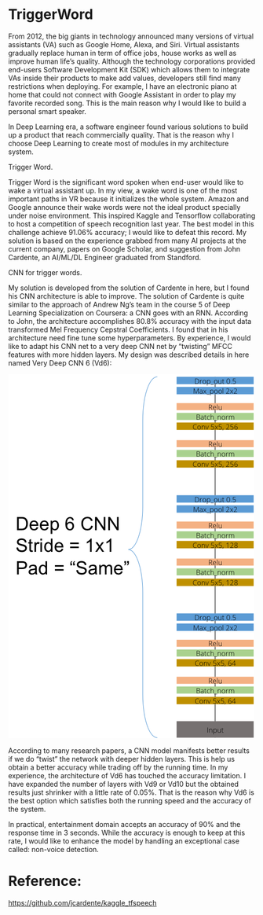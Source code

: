 # TriggerWord
From 2012, the big giants in technology announced many versions of virtual assistants (VA) such as Google Home, Alexa, and Siri. Virtual assistants gradually replace human in term of office jobs, house works as well as improve human life’s quality. Although the technology corporations provided end-users Software Development Kit (SDK) which allows them to integrate VAs inside their products to make add values, developers still find many restrictions when deploying. For example, I have an electronic piano at home that could not connect with Google Assistant in order to play my favorite recorded song. This is the main reason why I would like to build a personal smart speaker.

In Deep Learning era, a software engineer found various solutions to build up a product that reach commercially quality. That is the reason why I choose Deep Learning to create most of modules in my architecture system. 

Trigger Word.

Trigger Word is the significant word spoken when end-user would like to wake a virtual assistant up. In my view, a wake word is one of the most important paths in VR because it initializes the whole system. Amazon and Google announce their wake words were not the ideal product specially under noise environment. This inspired Kaggle and Tensorflow collaborating to host a competition of speech recognition last year. The best model in this challenge achieve 91.06% accuracy; I would like to defeat this record. My solution is based on the experience grabbed from many AI projects at the current company, papers on Google Scholar, and suggestion from John Cardente, an AI/ML/DL Engineer graduated from Standford.


CNN for trigger words.

My solution is developed from the solution of Cardente in here, but I found his CNN architecture is able to improve. The solution of Cardente is quite similar to the approach of Andrew Ng’s team in the course 5 of Deep Learning Specialization on Coursera: a CNN goes with an RNN.  According to John, the architecture accomplishes 80.8% accuracy with the input data transformed Mel Frequency Cepstral Coefficients. I found that in his architecture need fine tune some hyperparameters. By experience, I would like to adapt his CNN net to a very deep CNN net by “twisting” MFCC features with more hidden layers. My design was described details in here named Very Deep CNN 6 (Vd6):
 
![alt text](https://github.com/TranTony/TriggerWord/blob/master/CNN.png)



According to many research papers, a CNN model manifests better results if we do “twist” the network with deeper hidden layers. This is help us obtain a better accuracy while trading off by the running time. In my experience, the architecture of Vd6 has touched the accuracy limitation. I have expanded the number of layers with Vd9 or Vd10 but the obtained results just shrinker with a little rate of 0.05%. That is the reason why Vd6 is the best option which satisfies both the running speed and the accuracy of the system.

In practical, entertainment domain accepts an accuracy of 90% and the response time in 3 seconds. While the accuracy is enough to keep at this rate, I would like to enhance the model by handling an exceptional case called: non-voice detection.
 
# Reference:

https://github.com/jcardente/kaggle_tfspeech
